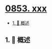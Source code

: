 # [0853. xxx](https://github.com/Tdahuyou/TNotes.leetcode/tree/main/notes/0853.%20xxx)

<!-- region:toc -->

- [1. 📝 概述](#1--概述)

<!-- endregion:toc -->

## 1. 📝 概述
